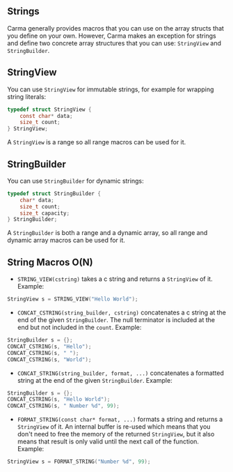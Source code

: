## Strings

Carma generally provides macros that you can use on the array structs
that you define on your own. However, Carma makes an exception for
strings and define two concrete array structures that you can use:
`StringView` and `StringBuilder`.

## StringView

You can use `StringView` for immutable strings,
for example for wrapping string literals:

```c
typedef struct StringView {
    const char* data;
    size_t count;
} StringView;
```

A `StringView` is a range so all range macros can be used for it.

## StringBuilder

You can use `StringBuilder` for dynamic strings:

```c
typedef struct StringBuilder {
    char* data;
    size_t count;
    size_t capacity;
} StringBuilder;
```

A `StringBuilder` is both a range and a dynamic array,
so all range and dynamic array macros can be used for it.

## String Macros O(N)

- `STRING_VIEW(cstring)` takes a c string and returns a `StringView` of it.
  Example:

```c
StringView s = STRING_VIEW("Hello World");
```

- `CONCAT_CSTRING(string_builder, cstring)` concatenates a c string
  at the end of the given `StringBuilder`.
  The null terminator is included at the end but not included in the `count`.
  Example:

```c
StringBuilder s = {};
CONCAT_CSTRING(s, "Hello");
CONCAT_CSTRING(s, " ");
CONCAT_CSTRING(s, "World");
```

- `CONCAT_STRING(string_builder, format, ...)` concatenates a formatted string
  at the end of the given `StringBuilder`. Example:

```c
StringBuilder s = {};
CONCAT_CSTRING(s, "Hello World");
CONCAT_CSTRING(s, " Number %d", 99);
```

- `FORMAT_STRING(const char* format, ...)` formats a string
  and returns a `StringView` of it. An internal buffer is re-used
  which means that you don't need to free the memory of the returned `StringView`,
  but it also means that result is only valid until the next call of the function.
  Example:

```c
StringView s = FORMAT_STRING("Number %d", 99);
```
